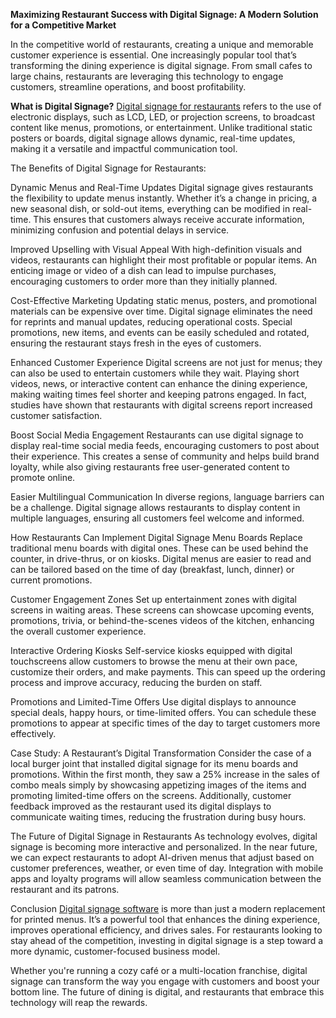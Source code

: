 **Maximizing Restaurant Success with Digital Signage: A Modern Solution for a Competitive Market**


In the competitive world of restaurants, creating a unique and memorable customer experience is essential. One increasingly popular tool that’s transforming the dining experience is digital signage. From small cafes to large chains, restaurants are leveraging this technology to engage customers, streamline operations, and boost profitability.

**What is Digital Signage?**
[Digital signage for restaurants](https://nento.com/restaurant-digital-menu-board/) refers to the use of electronic displays, such as LCD, LED, or projection screens, to broadcast content like menus, promotions, or entertainment. Unlike traditional static posters or boards, digital signage allows dynamic, real-time updates, making it a versatile and impactful communication tool.

The Benefits of Digital Signage for Restaurants:

Dynamic Menus and Real-Time Updates Digital signage gives restaurants the flexibility to update menus instantly. Whether it’s a change in pricing, a new seasonal dish, or sold-out items, everything can be modified in real-time. This ensures that customers always receive accurate information, minimizing confusion and potential delays in service.

Improved Upselling with Visual Appeal With high-definition visuals and videos, restaurants can highlight their most profitable or popular items. An enticing image or video of a dish can lead to impulse purchases, encouraging customers to order more than they initially planned.

Cost-Effective Marketing Updating static menus, posters, and promotional materials can be expensive over time. Digital signage eliminates the need for reprints and manual updates, reducing operational costs. Special promotions, new items, and events can be easily scheduled and rotated, ensuring the restaurant stays fresh in the eyes of customers.

Enhanced Customer Experience Digital screens are not just for menus; they can also be used to entertain customers while they wait. Playing short videos, news, or interactive content can enhance the dining experience, making waiting times feel shorter and keeping patrons engaged. In fact, studies have shown that restaurants with digital screens report increased customer satisfaction.

Boost Social Media Engagement Restaurants can use digital signage to display real-time social media feeds, encouraging customers to post about their experience. This creates a sense of community and helps build brand loyalty, while also giving restaurants free user-generated content to promote online.

Easier Multilingual Communication In diverse regions, language barriers can be a challenge. Digital signage allows restaurants to display content in multiple languages, ensuring all customers feel welcome and informed.

How Restaurants Can Implement Digital Signage
Menu Boards
Replace traditional menu boards with digital ones. These can be used behind the counter, in drive-thrus, or on kiosks. Digital menus are easier to read and can be tailored based on the time of day (breakfast, lunch, dinner) or current promotions.

Customer Engagement Zones
Set up entertainment zones with digital screens in waiting areas. These screens can showcase upcoming events, promotions, trivia, or behind-the-scenes videos of the kitchen, enhancing the overall customer experience.

Interactive Ordering Kiosks
Self-service kiosks equipped with digital touchscreens allow customers to browse the menu at their own pace, customize their orders, and make payments. This can speed up the ordering process and improve accuracy, reducing the burden on staff.

Promotions and Limited-Time Offers
Use digital displays to announce special deals, happy hours, or time-limited offers. You can schedule these promotions to appear at specific times of the day to target customers more effectively.

Case Study: A Restaurant’s Digital Transformation
Consider the case of a local burger joint that installed digital signage for its menu boards and promotions. Within the first month, they saw a 25% increase in the sales of combo meals simply by showcasing appetizing images of the items and promoting limited-time offers on the screens. Additionally, customer feedback improved as the restaurant used its digital displays to communicate waiting times, reducing the frustration during busy hours.

The Future of Digital Signage in Restaurants
As technology evolves, digital signage is becoming more interactive and personalized. In the near future, we can expect restaurants to adopt AI-driven menus that adjust based on customer preferences, weather, or even time of day. Integration with mobile apps and loyalty programs will allow seamless communication between the restaurant and its patrons.

Conclusion
[Digital signage software](https://nento.com/) is more than just a modern replacement for printed menus. It’s a powerful tool that enhances the dining experience, improves operational efficiency, and drives sales. For restaurants looking to stay ahead of the competition, investing in digital signage is a step toward a more dynamic, customer-focused business model.

Whether you're running a cozy café or a multi-location franchise, digital signage can transform the way you engage with customers and boost your bottom line. The future of dining is digital, and restaurants that embrace this technology will reap the rewards.






